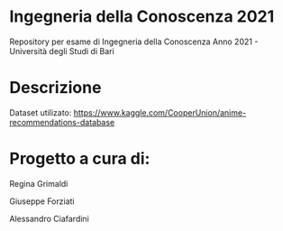 # Ingegneria della Conoscenza 2021
Repository per esame di Ingegneria della Conoscenza Anno 2021 - Università degli Studi di Bari 

# Descrizione
Dataset utilizato: https://www.kaggle.com/CooperUnion/anime-recommendations-database

# Progetto a cura di:

Regina Grimaldi

Giuseppe Forziati

Alessandro Ciafardini
